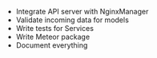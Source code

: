 
* Integrate API server with NginxManager
* Validate incoming data for models
* Write tests for Services
* Write Meteor package
* Document everything
